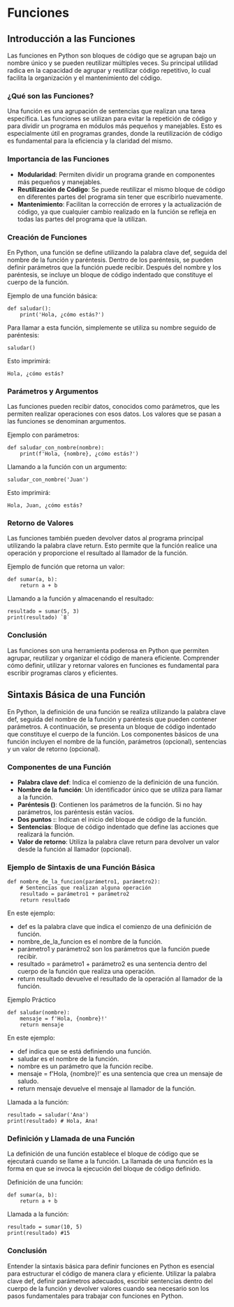 # Funciones

## Introducción a las Funciones
Las funciones en Python son bloques de código que se agrupan bajo un nombre único y se pueden reutilizar múltiples veces. Su principal utilidad radica en la capacidad de agrupar y reutilizar código repetitivo, lo cual facilita la organización y el mantenimiento del código.

### ¿Qué son las Funciones?
Una función es una agrupación de sentencias que realizan una tarea específica. Las funciones se utilizan para evitar la repetición de código y para dividir un programa en módulos más pequeños y manejables. Esto es especialmente útil en programas grandes, donde la reutilización de código es fundamental para la eficiencia y la claridad del mismo.

### Importancia de las Funciones
- **Modularidad**: Permiten dividir un programa grande en componentes más pequeños y manejables.
- **Reutilización de Código**: Se puede reutilizar el mismo bloque de código en diferentes partes del programa sin tener que escribirlo nuevamente.
- **Mantenimiento**: Facilitan la corrección de errores y la actualización de código, ya que cualquier cambio realizado en la función se refleja en todas las partes del programa que la utilizan.

### Creación de Funciones
En Python, una función se define utilizando la palabra clave def, seguida del nombre de la función y paréntesis. Dentro de los paréntesis, se pueden definir parámetros que la función puede recibir. Después del nombre y los paréntesis, se incluye un bloque de código indentado que constituye el cuerpo de la función.

Ejemplo de una función básica:
```
def saludar():
    print('Hola, ¿cómo estás?')
```

Para llamar a esta función, simplemente se utiliza su nombre seguido de paréntesis:
```
saludar()
```

Esto imprimirá:
```
Hola, ¿cómo estás?
```

### Parámetros y Argumentos
Las funciones pueden recibir datos, conocidos como parámetros, que les permiten realizar operaciones con esos datos. Los valores que se pasan a las funciones se denominan argumentos.

Ejemplo con parámetros:
```
def saludar_con_nombre(nombre):
    print(f'Hola, {nombre}, ¿cómo estás?')
```

Llamando a la función con un argumento:
```
saludar_con_nombre('Juan')
```

Esto imprimirá:
```
Hola, Juan, ¿cómo estás?
```

### Retorno de Valores
Las funciones también pueden devolver datos al programa principal utilizando la palabra clave return. Esto permite que la función realice una operación y proporcione el resultado al llamador de la función.

Ejemplo de función que retorna un valor:
```
def sumar(a, b):
    return a + b
```

Llamando a la función y almacenando el resultado:
```
resultado = sumar(5, 3)
print(resultado) `8`
```

### Conclusión
Las funciones son una herramienta poderosa en Python que permiten agrupar, reutilizar y organizar el código de manera eficiente. Comprender cómo definir, utilizar y retornar valores en funciones es fundamental para escribir programas claros y eficientes.


## Sintaxis Básica de una Función
En Python, la definición de una función se realiza utilizando la palabra clave def, seguida del nombre de la función y paréntesis que pueden contener parámetros. A continuación, se presenta un bloque de código indentado que constituye el cuerpo de la función. Los componentes básicos de una función incluyen el nombre de la función, parámetros (opcional), sentencias y un valor de retorno (opcional).

### Componentes de una Función
- **Palabra clave def**: Indica el comienzo de la definición de una función.
- **Nombre de la función**: Un identificador único que se utiliza para llamar a la función.
- **Paréntesis ()**: Contienen los parámetros de la función. Si no hay parámetros, los paréntesis están vacíos.
- **Dos puntos :**: Indican el inicio del bloque de código de la función.
- **Sentencias**: Bloque de código indentado que define las acciones que realizará la función.
- **Valor de retorno**: Utiliza la palabra clave return para devolver un valor desde la función al llamador (opcional).

### Ejemplo de Sintaxis de una Función Básica
```
def nombre_de_la_funcion(parámetro1, parámetro2):
    # Sentencias que realizan alguna operación
    resultado = parámetro1 + parámetro2
    return resultado
```

En este ejemplo:
- def es la palabra clave que indica el comienzo de una definición de función.
- nombre_de_la_funcion es el nombre de la función.
- parámetro1 y parámetro2 son los parámetros que la función puede recibir.
- resultado = parámetro1 + parámetro2 es una sentencia dentro del cuerpo de la función que realiza una operación.
- return resultado devuelve el resultado de la operación al llamador de la función.

Ejemplo Práctico
```
def saludar(nombre):
    mensaje = f'Hola, {nombre}!'
    return mensaje
```

En este ejemplo:
- def indica que se está definiendo una función.
- saludar es el nombre de la función.
- nombre es un parámetro que la función recibe.
- mensaje = f'Hola, {nombre}!' es una sentencia que crea un mensaje de saludo.
- return mensaje devuelve el mensaje al llamador de la función.

Llamada a la función:
```
resultado = saludar('Ana')
print(resultado) # Hola, Ana!
```

### Definición y Llamada de una Función
La definición de una función establece el bloque de código que se ejecutará cuando se llame a la función. La llamada de una función es la forma en que se invoca la ejecución del bloque de código definido.

Definición de una función:
```
def sumar(a, b):
    return a + b
```

Llamada a la función:
```
resultado = sumar(10, 5)
print(resultado) #15
```
### Conclusión
Entender la sintaxis básica para definir funciones en Python es esencial para estructurar el código de manera clara y eficiente. Utilizar la palabra clave def, definir parámetros adecuados, escribir sentencias dentro del cuerpo de la función y devolver valores cuando sea necesario son los pasos fundamentales para trabajar con funciones en Python.